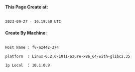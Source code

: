
   
#### This Page Create at:

```bash

2023-09-27 - 16:19:50 UTC

```

#### Create By Machine:

```bash

Host Name : fv-az442-374

platform  : Linux-6.2.0-1011-azure-x86_64-with-glibc2.35

Ip Local  : 10.1.0.9

```

